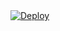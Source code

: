 <!DOCTYPE html>
<html>
    <a
    href="https://heroku.com/deploy?template=https://github.com/petinggint/suherfsub2">
      <img src="https://www.herokucdn.com/deploy/button.svg" alt="Deploy">
    </a>
</html>
